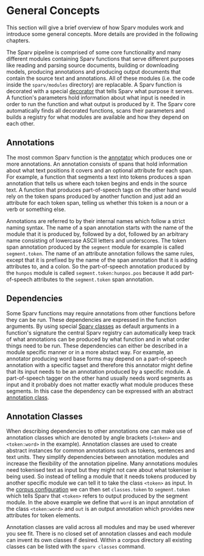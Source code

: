 # General Concepts
This section will give a brief overview of how Sparv modules work and introduce some general concepts. More details are
provided in the following chapters.

The Sparv pipeline is comprised of some core functionality and many different modules containing Sparv functions that
serve different purposes like reading and parsing source documents, building or downloading models, producing
annotations and producing output documents that contain the source text and annotations. All of these modules (i.e. the
code inside the `sparv/modules` directory) are replacable. A Sparv function is decorated with a special
[decorator](developers-guide/sparv-decorators) that tells Sparv what purpose it serves. A function's parameters hold
information about what input is needed in order to run the function and what output is produced by it. The Sparv core
automatically finds all decorated functions, scans their parameters and builds a registry for what modules are available
and how they depend on each other.


## Annotations
The most common Sparv function is the [annotator](developers-guide/sparv-decorators#annotator) which produces one or
more annotations. An annotation consists of spans that hold information about what text positions it covers and an
optional attribute for each span. For example, a function that segments a text into tokens produces a span annotation
that tells us where each token begins and ends in the source text. A function that produces part-of-speech tags on the
other hand would rely on the token spans produced by another function and just add an attribute for each token span,
telling us whether this token is a noun or a verb or something else.

Annotations are referred to by their internal names which follow a strict naming syntax. The name of a span annotation
starts with the name of the module that it is produced by, followed by a dot, followed by an arbitrary name consisting
of lowercase ASCII letters and underscores. The token span annotation produced by the `segment` module for example is
called `segment.token`. The name of an attribute annotation follows the same rules, except that it is prefixed by the
name of the span annotation that it is adding attributes to, and a colon. So the part-of-speech annotation produced by
the `hunpos` module is called `segment.token:hunpos.pos` because it add part-of-speech attributes to the `segment.token`
span annotation.


## Dependencies
Some Sparv functions may require annotations from other functions before they can be run. These dependencies are
expressed in the function arguments. By using special [Sparv classes](developers-guide/sparv-classes) as default
arguments in a function's signature the central Sparv registry can automatically keep track of what annotations can be
produced by what function and in what order things need to be run. These dependencies can either be described in a
module specific manner or in a more abstact way. For example, an annotator producing word base forms may depend on a
part-of-speech annotation with a specific tagset and therefore this annotator might define that its input needs to be an
annotation produced by a specific module. A part-of-speech tagger on the other hand usually needs word segments as input
and it probably does not matter exactly what module produces these segments. In this case the dependency can be
expressed with an abstract [annotation class](#annotation-classes).


## Annotation Classes
When describing dependencies to other annotations one can make use of annotation classes which are denoted by angle
brackets (`<token>` and `<token:word>` in the example). Annotation classes are used to create abstract instances for
common annotations such as tokens, sentences and text units. They simplify dependencies between annotation modules and
increase the flexibility of the annotation pipeline. Many annotations modules need tokenised text as input but they
might not care about what tokeniser is being used. So instead of telling a module that it needs tokens produced by
another specific module we can tell it to take the class `<token>` as input. In the [corpus
configuration](user-manual/corpus-configuration.md) we can then set `classes.token` to `segment.token` which tells Sparv
that `<token>` refers to output produced by the segment module. In the above example we define that `word` is an input
annotation of the class `<token:word>` and `out` is an output annotation which provides new attributes for token
elements.

Annotation classes are valid across all modules and may be used wherever you see fit. There is no closed set of
annotation classes and each module can invent its own classes if desired. Within a corpus directory all existing classes
can be listed with the `sparv classes` command.
